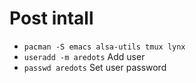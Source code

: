 # Post intall

* `pacman -S emacs alsa-utils tmux lynx`
* `useradd -m aredots` Add user
* `passwd aredots` Set user password
